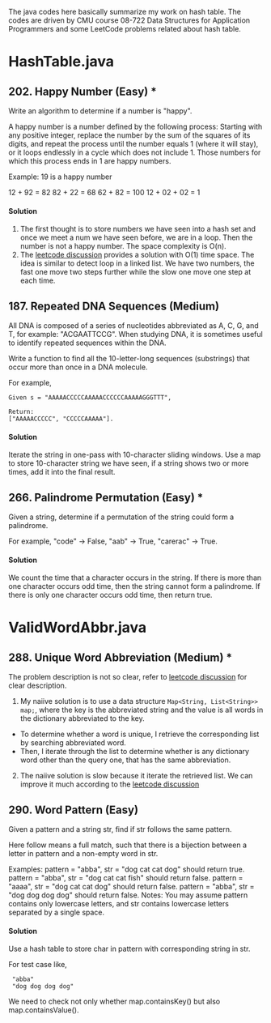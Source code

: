 The java codes here basically summarize my work on hash table. The codes are driven by CMU course 08-722 Data Structures for Application Programmers and some LeetCode problems related about hash table.

# HashTable.java

## 202. Happy Number (Easy) *
Write an algorithm to determine if a number is "happy".

A happy number is a number defined by the following process: Starting with any positive integer, replace the number by the sum of the squares of its digits, and repeat the process until the number equals 1 (where it will stay), or it loops endlessly in a cycle which does not include 1. Those numbers for which this process ends in 1 are happy numbers.

Example: 19 is a happy number

12 + 92 = 82
82 + 22 = 68
62 + 82 = 100
12 + 02 + 02 = 1

#### Solution
1. The first thought is to store numbers we have seen into a hash set and once we meet a num we have seen before, we are in a loop. Then the number is not a happy number. The space complexity is O(n).
2. The [leetcode discussion](https://discuss.leetcode.com/topic/12587/my-solution-in-c-o-1-space-and-no-magic-math-property-involved) provides a solution with O(1) time space. The idea is similar to detect loop in a linked list. We have two numbers, the fast one move two steps further while the slow one move one step at each time.

## 187. Repeated DNA Sequences (Medium)
All DNA is composed of a series of nucleotides abbreviated as A, C, G, and T, for example: "ACGAATTCCG". When studying DNA, it is sometimes useful to identify repeated sequences within the DNA.

Write a function to find all the 10-letter-long sequences (substrings) that occur more than once in a DNA molecule.

For example,
~~~~
Given s = "AAAAACCCCCAAAAACCCCCCAAAAAGGGTTT",

Return:
["AAAAACCCCC", "CCCCCAAAAA"].
~~~~

#### Solution
Iterate the string in one-pass with 10-character sliding windows. Use a map to store 10-character string we have seen, if a string shows two or more times, add it into the final result.

## 266. Palindrome Permutation (Easy) *
Given a string, determine if a permutation of the string could form a palindrome.

For example,
"code" -> False, "aab" -> True, "carerac" -> True.

#### Solution
We count the time that a character occurs in the string. If there is more than one character occurs odd time, then the string cannot form a palindrome. If there is only one character occurs odd time, then return true.

# ValidWordAbbr.java
## 288. Unique Word Abbreviation (Medium) *
The problem description is not so clear, refer to [leetcode discussion](https://discuss.leetcode.com/topic/37254/let-me-explain-the-question-with-better-examples) for clear description.
1. My naiive solution is to use a data structure `Map<String, List<String>> map;`, where the key is the abbreviated string and the value is all words in the dictionary abbreviated to the key.
  - To determine whether a word is unique, I retrieve the corresponding list by searching abbreviated word.
  - Then, I iterate through the list to determine whether is any dictionary word other than the query one, that has the same abbreviation.

  2. The naiive solution is slow because it iterate the retrieved list. We can improve it much according to the [leetcode discussion](https://discuss.leetcode.com/topic/30533/java-solution-with-one-hashmap-string-string-beats-90-of-submissions)

## 290. Word Pattern (Easy)
Given a pattern and a string str, find if str follows the same pattern.

Here follow means a full match, such that there is a bijection between a letter in pattern and a non-empty word in str.

Examples:
pattern = "abba", str = "dog cat cat dog" should return true.
pattern = "abba", str = "dog cat cat fish" should return false.
pattern = "aaaa", str = "dog cat cat dog" should return false.
pattern = "abba", str = "dog dog dog dog" should return false.
Notes:
You may assume pattern contains only lowercase letters, and str contains lowercase letters separated by a single space.

#### Solution
 Use a hash table to store char in pattern with corresponding string in str.

For test case like,
~~~~
 "abba"
 "dog dog dog dog"
~~~~

We need to check not only whether map.containsKey() but also map.containsValue().

